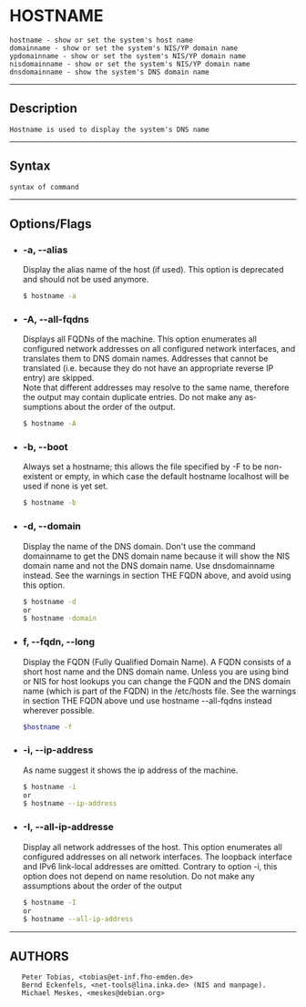 # HOSTNAME
    hostname - show or set the system's host name
    domainname - show or set the system's NIS/YP domain name
    ypdomainname - show or set the system's NIS/YP domain name
    nisdomainname - show or set the system's NIS/YP domain name
    dnsdomainname - show the system's DNS domain name

---

## Description
    Hostname is used to display the system's DNS name

---

## Syntax
```bash
syntax of command
```

---

## Options/Flags
- ###  -a, --alias
    Display the alias name of the host (if used). This option is deprecated and should not be used anymore.
    ```bash
    $ hostname -a
    ```
- ### -A, --all-fqdns
    Displays  all  FQDNs  of the machine. This option enumerates all configured network addresses on all configured network interfaces, and translates them to DNS domain names. Addresses that cannot be translated (i.e. because they do not  have  an  appropriate  reverse  IP  entry)  are
    skipped.  
    Note  that different addresses may resolve to the same name, therefore the output may contain duplicate entries. Do not make any as‐
    sumptions about the order of the output.
    ```bash
    $ hostname -A
    ```
- ### -b, --boot
    Always set a hostname; this allows the file specified by -F to be non-existent or empty, in which case the default hostname localhost will  be used if none is yet set.
    ```bash
    $ hostname -b  
    ```
- ### -d, --domain
    Display  the name of the DNS domain.  Don't use the command domainname to get the DNS domain name because it will show the NIS domain name and not the DNS domain name. Use dnsdomainname instead. See the warnings in section THE FQDN above, and avoid using this option.
    ```bash
    $ hostname -d
    or
    $ hostname -domain
    ```
- ### f, --fqdn, --long
    Display the FQDN (Fully Qualified Domain Name). A FQDN consists of a short host name and the DNS domain name. Unless you are using bind or NIS for  host lookups you can change the FQDN and the DNS domain name (which is part of the FQDN) in the /etc/hosts file. See the warnings in section THE FQDN above und use hostname --all-fqdns instead wherever possible.
    ```bash
    $hostname -f
    ```
- ### -i, --ip-address
    As name suggest it shows the ip address of the machine.
    ```bash
    $ hostname -i
    or
    $ hostname --ip-address
    ```
- ### -I, --all-ip-addresse
    Display  all  network addresses of the host. This option enumerates all configured addresses on all network interfaces. The loopback interface and IPv6 link-local addresses are omitted. Contrary to option -i, this option does not depend on name resolution. Do not make any  assumptions
    about the order of the output
    ```bash
    $ hostname -I
    or
    $ hostname --all-ip-address
    ```
    
---
## AUTHORS
       Peter Tobias, <tobias@et-inf.fho-emden.de>
       Bernd Eckenfels, <net-tools@lina.inka.de> (NIS and manpage).
       Michael Meskes, <meskes@debian.org>